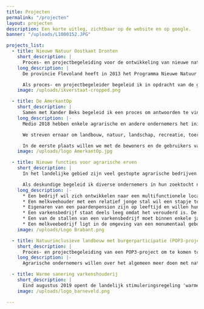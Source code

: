 ```yaml
---
title: Projecten
permalink: "/projecten"
layout: projecten
description: Een korte uitleg, zichtbaar op de website en op google.
banner: "/uploads/L1000152.JPG"

projects_list:
  - title: Nieuwe Natuur Oostkant Dronten
    short_description: |
      Proces- en projectbegeleiding voor de ontwikkeling van nieuwe natuur Oostkant Dronten. Het project is een samenwerking tussen de gemeente en agrariërs in het gebied.
    long_description: |
      De provincie Flevoland heeft in 2013 het Programma Nieuwe Natuur opgezet. Overheden en  (agrarische) ondernemers werden uitgedaagd om op een ondernemende manier nieuwe natuur te realiseren. De gemeente Dronten heeft hierop 'ingetekend'. Met een aantal agrarische ondernemers en Staatsbosbeheer is een plan gemaakt om 69 ha nieuwe natuur te ontwikkelen en deels open te stellen voor recreanten.

      Als proces- en projectbegeleider begeleid ik in opdracht van de gemeente de realisatie van deze nieuwe natuur. Er wordt een uitvoeringsovereenkomst tussen ondernemers en gemeente ontworpen en getekend. Daarna komt de verder detaillering van de plannen aan de orde, het gesprek met de omgeving en de bestemmingsplanprocedure. Als dat is afgerond kan de uitvoering ter hand worden genomen en het beheer gestart.
    image: /uploads/ikverstaat-cropped.png

  - title: De AmerkantOp
    short_description: |
      Samen met Xander Beks begeleid ik een proces om antwoorden te vinden op vraagstukken die er zijn rondom de agrarische sector zoals op het gebied van biodiversiteit, klimaatverandering, duurzame energie, lage inkomsten.
    long_description: |-
      Medio 2018 hebben enkele agrarische en andere ondernemers het initiatief opgepakt om een gebiedsproces op te starten in West-Brabant; globaal het gebied tussen Geertruidenberg en Moerdijk (de Amerstreek).

      We streven ernaar om landbouw, natuur, landschap, recreatie, toerisme, regionaal voedsel, duurzame energie en educatie meer met elkaar te integreren en samen te laten werken. Het doel is om een breder waardemodel en om waardeketens te creëren voor het gebied, de bewoners en de ondernemers: hogere inkomsten op een bredere basis voor de agrariërs, beter voor bodem en biodiversiteit, meer beleving voor bewoners en toeristen en inspelend op vraagstukken rondom klimaatverandering.

      In de eerste plaats willen we met de bewoners en de gebruikers van het gebied een visie formuleren voor de toekomst, waarbij we de agrarische sector in het middelpunt plaatsen.  Op die manier willen we handreikingen maken voor een vernieuwd agrarische ondernemerschap, nieuwe samenwerkingen en businessmodellen en interactie met streekhouders in het gebied.
    image: /uploads/logo AmerkantOp.jpg

  - title: Nieuwe functies voor agrarische erven
    short_description: |
      In het landelijke gebied zijn veel gestopte agrarische bedrijven. Veel agrarische ondernemers overwegen om te stoppen. De provincie Noord-Brabant stelt met VABIMPULS vouchers beschikbaar aan deze ondernemers om met deskundigen en specialisten te zoeken naar  alternatieve functies voor erf en de gebouwen en een connectie met de omgeving.

      Als deskundige begeleid ik diverse ondernemers in hun zoektocht naar een nieuwe invulling voor het erf.
    long_description: |-
      * Een bedrijf wil zich ontwikkelen naar een multifunctionele locatie waar carnavalswagens gebouwd worden, wat een knooppunt wordt voor distributie van regionaal voedsel en een uitvalsbasis is om de omgeving te ontdekken. Tevens een verzamelgebouw voor kleine bedrijfjes en start ups.
      * Een melkveehouder met een relatief jonge stal wil een stapje terug doen en zoekt een alternatieve invulling van zijn stal en hulp bij het maken van de juiste (fiscale) keuzes.
      * Eigenaren van een paardenpension zijn op leeftijd en willen hun bedrijf verkopen. Er zijn gegadigden die er een zorgconcept van willen maken. De vraag is of dat mogelijk is met specialisten uitgezocht.
      * Een varkensbedrijf staat deels leeg omdat het verouderd is. De vraag komt op wat er mogelijk is op deze locatie als het gehele varkensbedrijf stopt. Er zijn diverse ideeën, waaronder een ambitieus plan om oude tijden te laten herleven met de herbouw van een archeologische monument (een burcht) voor wonen, extensief wonen eromheen, nieuwe natuur en extensieve recreatie.
      * Een van de stallen van een varkensbedrijf moet binnen enkele jaren gerenoveerd worden. De ondernemers lopen tegen de 60; investeren is niet meer rendabel te maken. Wat dan? Dat onderzoeken we nu.
      * Een melkveebedrijf ligt in de omgeving van een monumentaal gebouw voor opslag, waarvoor een herbestemming is beoogd met woningen. Echter, de geurcirkel van het melkveebedrijf verhindert deze mogelijkheid. Onderzocht wordt of er voor het melkveebedrijf ook een andere, rendabele, functie gevonden kan worden, zodat het de ontwikkeling bij de buren doorgang kan vinden.
    image: /uploads/Logo Brabant.png

  - title: Natuurinclusieve landbouw met burgerparticipatie (POP3-project)
    short_description: |
      Proces- en projectbegeleiding van een POP3-project om te komen tot financiële modellen om burgers en niet-agrarische bedrijven te betrekken bij natuurinclusieve landbouw. Eén of enkele modellen worden concreet toegepast op een agrarisch bedrijf.
    long_description: |-
      Agrarische ondernemers willen over het algemeen meer doen met natuurinclusieve landbouw, maar de hoge grondprijzen en kleine marges maken dat erg moeilijk. Met dit project gaan we op zoek naar mogelijkheden om burgers en bedrijven samen te laten werken met agrarische ondernemers om die omslag naar natuurinclusieve landbouw te kunnen maken. Bijvoorbeeld door betaling voor een bepaald beheer of een gedeeld eigendom van grond waardoor er geld vrijkomt voor de boer. Enkele modellen modellen worden juridisch, financieel, fiscaal en organisatorisch worden uitgewerkt. Minimaal één model krijgt een  toets in de praktijk met een stevig communicatietraject om investeerders te werven.

  - title: Warme sanering varkenshouderij
    short_description: |
      Eind augustus 2019 opent de landelijk stimuleringsregeling 'warme sanering varkenshouderij'.  Varkenshouders die veel hinder veroorzaken of om een andere reden geen ontwikkelingsmogelijkheden meer  zien of hebben kunnen zich opgeven om met financiële steun te stoppen. Voor de gemeente Barneveld ben ik de contactpersoon voor de agrarische ondernemers en andere partijen  die hiermee te maken krijgen. Tevens coördineer ik dat de gemeentelijke organisatie klaar is om allerlei vragen die op de gemeente af gaan komen te beantwoorden en procedures in gang te zetten.
    image: /uploads/logo_barneveld.png

---
```

